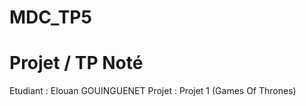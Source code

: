 # MDC_TP5
# Projet / TP Noté

Etudiant : Elouan GOUINGUENET
Projet   : Projet 1 (Games Of Thrones) 
